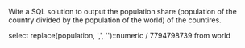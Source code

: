 Wite a SQL solution to output the population share (population of the country divided by the population of the world) of the countires.

select replace(population, ',', '')::numeric / 7794798739
from world